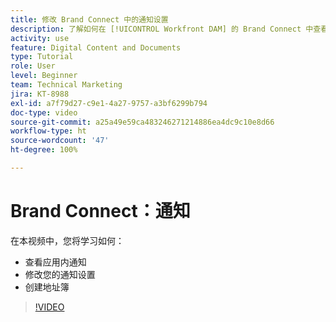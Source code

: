 ```yaml
---
title: 修改 Brand Connect 中的通知设置
description: 了解如何在 [!UICONTROL Workfront DAM] 的 Brand Connect 中查看应用内通知、修改通知设置以及创建地址簿。
activity: use
feature: Digital Content and Documents
type: Tutorial
role: User
level: Beginner
team: Technical Marketing
jira: KT-8988
exl-id: a7f79d27-c9e1-4a27-9757-a3bf6299b794
doc-type: video
source-git-commit: a25a49e59ca483246271214886ea4dc9c10e8d66
workflow-type: ht
source-wordcount: '47'
ht-degree: 100%

---
```


# Brand Connect：通知

在本视频中，您将学习如何：

* 查看应用内通知
* 修改您的通知设置
* 创建地址簿

>[!VIDEO](https://video.tv.adobe.com/v/335250/?quality=12&learn=on)
